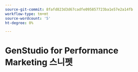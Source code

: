 ```yaml
---
source-git-commit: 8fafd823d3d67cadfe095857723ba1e57e2a14fb
workflow-type: tm+mt
source-wordcount: '5'
ht-degree: 0%

---
```

# GenStudio for Performance Marketing 스니펫
